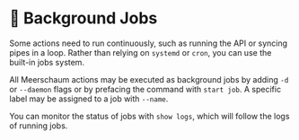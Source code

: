 <link rel="stylesheet" type="text/css" href="/assets/css/asciinema-player.css" />
<script src="/assets/js/asciinema-player.js"></script>

# 👷 Background Jobs

Some actions need to run continuously, such as running the API or syncing pipes in a loop. Rather than relying on `systemd` or `cron`, you can use the built-in jobs system.

All Meerschaum actions may be executed as background jobs by adding `-d` or `--daemon` flags or by prefacing the command with `start job`. A specific label may be assigned to a job with `--name`.

You can monitor the status of jobs with `show logs`, which will follow the logs of running jobs.

<asciinema-player src="/assets/casts/jobs.cast" autoplay="true" loop="true" size="small" preload="true"></asciinema-player>
